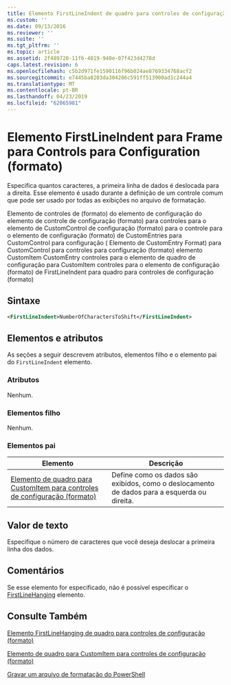 ```yaml
---
title: Elemento FirstLineIndent de quadro para controles de configuração (formato) | Microsoft Docs
ms.custom: ''
ms.date: 09/13/2016
ms.reviewer: ''
ms.suite: ''
ms.tgt_pltfrm: ''
ms.topic: article
ms.assetid: 2f489720-11f6-4019-940e-07f423d4278d
caps.latest.revision: 6
ms.openlocfilehash: c5b2d971fe1590116f96b024ae8769334768acf2
ms.sourcegitcommit: e7445ba8203da304286c591ff513900ad1c244a4
ms.translationtype: MT
ms.contentlocale: pt-BR
ms.lasthandoff: 04/23/2019
ms.locfileid: "62065981"
---
```

# <a name="firstlineindent-element-for-frame-for-controls-for-configuration-format"></a>Elemento FirstLineIndent para Frame para Controls para Configuration (formato)

Especifica quantos caracteres, a primeira linha de dados é deslocada para a direita. Esse elemento é usado durante a definição de um controle comum que pode ser usado por todas as exibições no arquivo de formatação.

Elemento de controles de (formato) do elemento de configuração do elemento de controle de configuração (formato) para controles para o elemento de CustomControl de configuração (formato) para o controle para o elemento de configuração (formato) de CustomEntries para CustomControl para configuração ( Elemento de CustomEntry Format) para CustomControl para controles para configuração (formato) elemento CustomItem CustomEntry controles para o elemento de quadro de configuração para CustomItem controles para o elemento de configuração (formato) de FirstLineIndent para quadro para controles de configuração (formato)

## <a name="syntax"></a>Sintaxe

```xml
<FirstLineIndent>NumberOfCharactersToShift</FirstLineIndent>
```

## <a name="attributes-and-elements"></a>Elementos e atributos

As seções a seguir descrevem atributos, elementos filho e o elemento pai do `FirstLineIndent` elemento.

### <a name="attributes"></a>Atributos

Nenhum.

### <a name="child-elements"></a>Elementos filho

Nenhum.

### <a name="parent-elements"></a>Elementos pai

|Elemento|Descrição|
|-------------|-----------------|
|[Elemento de quadro para CustomItem para controles de configuração (formato)](./frame-element-for-customitem-for-controls-for-configuration-format.md)|Define como os dados são exibidos, como o deslocamento de dados para a esquerda ou direita.|

## <a name="text-value"></a>Valor de texto

Especifique o número de caracteres que você deseja deslocar a primeira linha dos dados.

## <a name="remarks"></a>Comentários

Se esse elemento for especificado, não é possível especificar o [FirstLineHanging](./firstlinehanging-element-for-frame-for-controls-for-configuration-format.md) elemento.

## <a name="see-also"></a>Consulte Também

[Elemento FirstLineHanging de quadro para controles de configuração (formato)](./firstlinehanging-element-for-frame-for-controls-for-configuration-format.md)

[Elemento de quadro para CustomItem para controles de configuração (formato)](./frame-element-for-customitem-for-controls-for-configuration-format.md)

[Gravar um arquivo de formatação do PowerShell](./writing-a-powershell-formatting-file.md)

